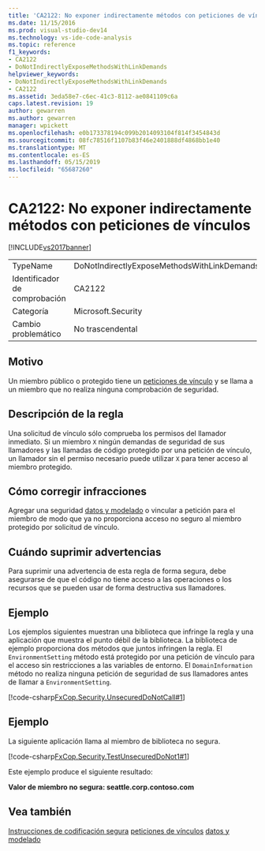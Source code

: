```yaml
---
title: 'CA2122: No exponer indirectamente métodos con peticiones de vínculo | Documentos de Microsoft'
ms.date: 11/15/2016
ms.prod: visual-studio-dev14
ms.technology: vs-ide-code-analysis
ms.topic: reference
f1_keywords:
- CA2122
- DoNotIndirectlyExposeMethodsWithLinkDemands
helpviewer_keywords:
- DoNotIndirectlyExposeMethodsWithLinkDemands
- CA2122
ms.assetid: 3eda58e7-c6ec-41c3-8112-ae0841109c6a
caps.latest.revision: 19
author: gewarren
ms.author: gewarren
manager: wpickett
ms.openlocfilehash: e0b173378194c099b2014093104f814f3454843d
ms.sourcegitcommit: 08fc78516f1107b83f46e2401888df4868bb1e40
ms.translationtype: MT
ms.contentlocale: es-ES
ms.lasthandoff: 05/15/2019
ms.locfileid: "65687260"
---
```

# <a name="ca2122-do-not-indirectly-expose-methods-with-link-demands"></a>CA2122: No exponer indirectamente métodos con peticiones de vínculos
[!INCLUDE[vs2017banner](../includes/vs2017banner.md)]

|||
|-|-|
|TypeName|DoNotIndirectlyExposeMethodsWithLinkDemands|
|Identificador de comprobación|CA2122|
|Categoría|Microsoft.Security|
|Cambio problemático|No trascendental|

## <a name="cause"></a>Motivo
 Un miembro público o protegido tiene un [peticiones de vínculo](https://msdn.microsoft.com/library/a33fd5f9-2de9-4653-a4f0-d9df25082c4d) y se llama a un miembro que no realiza ninguna comprobación de seguridad.

## <a name="rule-description"></a>Descripción de la regla
 Una solicitud de vínculo sólo comprueba los permisos del llamador inmediato. Si un miembro `X` ningún demandas de seguridad de sus llamadores y las llamadas de código protegido por una petición de vínculo, un llamador sin el permiso necesario puede utilizar `X` para tener acceso al miembro protegido.

## <a name="how-to-fix-violations"></a>Cómo corregir infracciones
 Agregar una seguridad [datos y modelado](https://msdn.microsoft.com/library/8c37635d-e2c1-4b64-a258-61d9e87405e6) o vincular a petición para el miembro de modo que ya no proporciona acceso no seguro al miembro protegido por solicitud de vínculo.

## <a name="when-to-suppress-warnings"></a>Cuándo suprimir advertencias
 Para suprimir una advertencia de esta regla de forma segura, debe asegurarse de que el código no tiene acceso a las operaciones o los recursos que se pueden usar de forma destructiva sus llamadores.

## <a name="example"></a>Ejemplo
 Los ejemplos siguientes muestran una biblioteca que infringe la regla y una aplicación que muestra el punto débil de la biblioteca. La biblioteca de ejemplo proporciona dos métodos que juntos infringen la regla. El `EnvironmentSetting` método está protegido por una petición de vínculo para el acceso sin restricciones a las variables de entorno. El `DomainInformation` método no realiza ninguna petición de seguridad de sus llamadores antes de llamar a `EnvironmentSetting`.

 [!code-csharp[FxCop.Security.UnsecuredDoNotCall#1](../snippets/csharp/VS_Snippets_CodeAnalysis/FxCop.Security.UnsecuredDoNotCall/cs/FxCop.Security.UnsecuredDoNotCall.cs#1)]

## <a name="example"></a>Ejemplo
 La siguiente aplicación llama al miembro de biblioteca no segura.

 [!code-csharp[FxCop.Security.TestUnsecuredDoNot1#1](../snippets/csharp/VS_Snippets_CodeAnalysis/FxCop.Security.TestUnsecuredDoNot1/cs/FxCop.Security.TestUnsecuredDoNot1.cs#1)]

 Este ejemplo produce el siguiente resultado:

 **Valor de miembro no segura: seattle.corp.contoso.com**
## <a name="see-also"></a>Vea también
 [Instrucciones de codificación segura](https://msdn.microsoft.com/library/4f882d94-262b-4494-b0a6-ba9ba1f5f177) [peticiones de vínculos](https://msdn.microsoft.com/library/a33fd5f9-2de9-4653-a4f0-d9df25082c4d) [datos y modelado](https://msdn.microsoft.com/library/8c37635d-e2c1-4b64-a258-61d9e87405e6)
